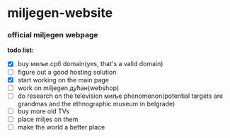 # miljegen-website
### official miljegen webpage

**todo list:**
- [x] buy миље.срб domain(yes, that's a valid domain)
- [ ] figure out a good hosting solution
- [x] start working on the main page
- [ ] work on miljegen дућан(webshop)
- [ ] do research on the television миље phenomenon(potential targets are grandmas and the ethnographic museum in belgrade)
- [ ] buy more old TVs
- [ ] place miljes on them
- [ ] make the world a better place
